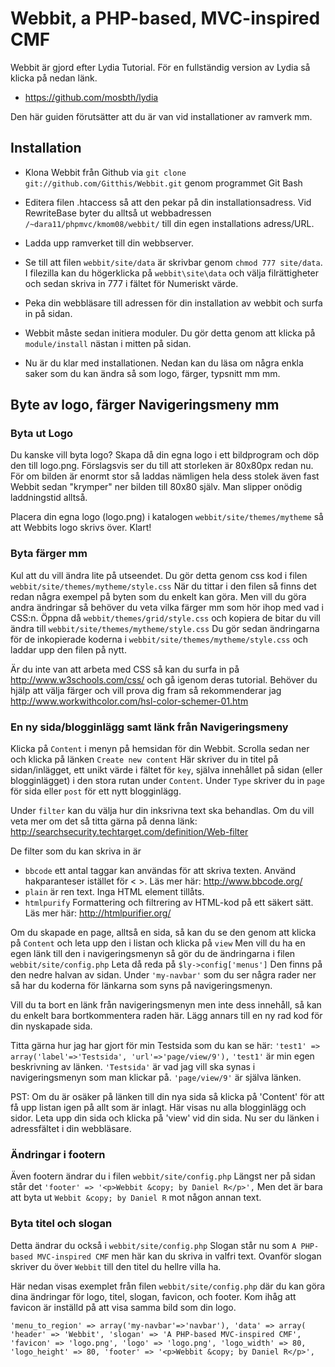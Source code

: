 
Webbit, a PHP-based, MVC-inspired CMF
====================================

Webbit är gjord efter Lydia Tutorial. För en fullständig version av Lydia
så klicka på nedan länk.
* https://github.com/mosbth/lydia

Den här guiden förutsätter att du är van vid installationer av ramverk mm. 



Installation
------------

* Klona Webbit från Github via `git clone git://github.com/Gitthis/Webbit.git` genom programmet Git Bash
* Editera filen .htaccess så att den pekar på din installationsadress. Vid RewriteBase byter du alltså ut webbadressen `/~dara11/phpmvc/kmom08/webbit/`
  till din egen installations adress/URL.
* Ladda upp ramverket till din webbserver.
* Se till att filen `webbit/site/data` är skrivbar genom `chmod 777 site/data`. I filezilla kan du högerklicka på
`webbit\site\data` och välja filrättigheter och sedan skriva in 777 i fältet för Numeriskt värde.
* Peka din webbläsare till adressen för din installation av webbit och surfa in på sidan.
* Webbit måste sedan initiera moduler. Du gör detta genom att klicka på `module/install` nästan i mitten på sidan.

* Nu är du klar med installationen. Nedan kan du läsa om några enkla saker som du kan ändra så som 
logo, färger, typsnitt mm mm. 



Byte av logo, färger Navigeringsmeny mm
---------------------------------------

### Byta ut Logo
Du kanske vill byta logo? Skapa då din egna logo i ett bildprogram och döp den till logo.png.
Förslagsvis ser du till att storleken är 80x80px redan nu. För om bilden är enormt stor så laddas 
nämligen hela dess stolek även fast Webbit sedan "krymper" ner bilden till 80x80 själv. Man slipper
onödig laddningstid alltså.

Placera din egna logo (logo.png) i katalogen `webbit/site/themes/mytheme` så att Webbits logo skrivs över. Klart!


### Byta färger mm
Kul att du vill ändra lite på utseendet. Du gör detta genom css kod i filen `webbit/site/themes/mytheme/style.css`
När du tittar i den filen så finns det redan några exempel på byten som du enkelt kan göra. Men vill du göra andra 
ändringar så behöver du veta vilka färger mm som hör ihop med vad i CSS:n. Öppna då `webbit/themes/grid/style.css` 
och kopiera de bitar du vill ändra till `webbit/site/themes/mytheme/style.css` Du gör sedan ändringarna för de inkopierade koderna
i `webbit/site/themes/mytheme/style.css` och laddar upp den filen på nytt.

Är du inte van att arbeta med CSS så kan du surfa in på http://www.w3schools.com/css/ och gå igenom deras tutorial.
Behöver du hjälp att välja färger och vill prova dig fram så rekommenderar jag http://www.workwithcolor.com/hsl-color-schemer-01.htm


### En ny sida/blogginlägg samt länk från Navigeringsmeny
Klicka på `Content` i menyn på hemsidan för din Webbit.
Scrolla sedan ner och klicka på länken `Create new content`
Här skriver du in titel på sidan/inlägget, ett unikt värde i fältet för `key`, själva innehållet på sidan (eller blogginlägget) i 
den stora rutan under `Content`. Under `Type` skriver du in `page` för sida eller `post` för ett nytt blogginlägg.

Under `filter` kan du välja hur din inksrivna text ska behandlas.
Om du vill veta mer om det så titta gärna på denna länk: http://searchsecurity.techtarget.com/definition/Web-filter

De filter som du kan skriva in är 
* `bbcode` ett antal taggar kan användas för att skriva texten. Använd hakparanteser istället för < >. Läs mer här: http://www.bbcode.org/
* `plain` är ren text. Inga HTML element tillåts. 
* `htmlpurify` Formattering och filtrering av HTML-kod på ett säkert sätt. Läs mer här: http://htmlpurifier.org/

Om du skapade en page, alltså en sida, så kan du se den genom att klicka på `Content` och leta upp den i listan och klicka på `view`
Men vill du ha en egen länk till den i navigeringsmenyn så gör du de ändringarna i filen `webbit/site/config.php`
Leta då reda på `$ly->config['menus']` Den finns på den nedre halvan av sidan. 
Under `'my-navbar'` som du ser några rader ner så har du koderna för länkarna som syns på navigeringsmenyn.

Vill du ta bort en länk från navigeringsmenyn men inte dess innehåll, så kan du enkelt bara bortkommentera raden här.
Lägg annars till en ny rad kod för din nyskapade sida. 

Titta gärna hur jag har gjort för min Testsida som du kan se här: `'test1' => array('label'=>'Testsida', 'url'=>'page/view/9'),`
`'test1'` är min egen beskrivning av länken.
`'Testsida'` är vad jag vill ska synas i navigeringsmenyn som man klickar på.
`'page/view/9'` är själva länken. 

PST: Om du är osäker på länken till din nya sida så klicka på 'Content' för att få upp listan igen på allt som är inlagt. 
Här visas nu alla blogginlägg och sidor. Leta upp din sida och klicka på 'view' vid din sida. Nu ser du länken i adressfältet i din webbläsare. 


### Ändringar i footern
Även footern ändrar du i filen `webbit/site/config.php`
Längst ner på sidan står det `'footer' => '<p>Webbit &copy; by Daniel R</p>',` Men det är bara att byta ut `Webbit &copy; by Daniel R` mot någon annan text.


### Byta titel och slogan
Detta ändrar du också i `webbit/site/config.php` 
Slogan står nu som `A PHP-based MVC-inspired CMF` men här kan du skriva in valfri text.
Ovanför slogan skriver du över `Webbit` till den titel du hellre villa ha. 

Här nedan visas exemplet från filen `webbit/site/config.php` där du kan göra dina ändringar för logo, titel, slogan, favicon, och footer.
Kom ihåg att favicon är inställd på att visa samma bild som din logo.

`'menu_to_region' => array('my-navbar'=>'navbar'),
  'data' => array(
      'header' => 'Webbit',
      'slogan' => 'A PHP-based MVC-inspired CMF',
      'favicon' => 'logo.png',
      'logo' => 'logo.png',
      'logo_width' => 80,
      'logo_height' => 80,
      'footer' => '<p>Webbit &copy; by Daniel R</p>',`
      




